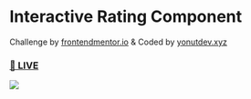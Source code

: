 # Interactive Rating Component
Challenge by <a href="https://frontendmentor.io">frontendmentor.io</a> & Coded by <a href="https://yonutdev.xyz">yonutdev.xyz</a>
<h3><a href="https://yonutdev.github.io/interactive-rating-component/">👀 LIVE</a></h3>
<img src="https://i.imgur.com/qmWWdRf.png"></img>
